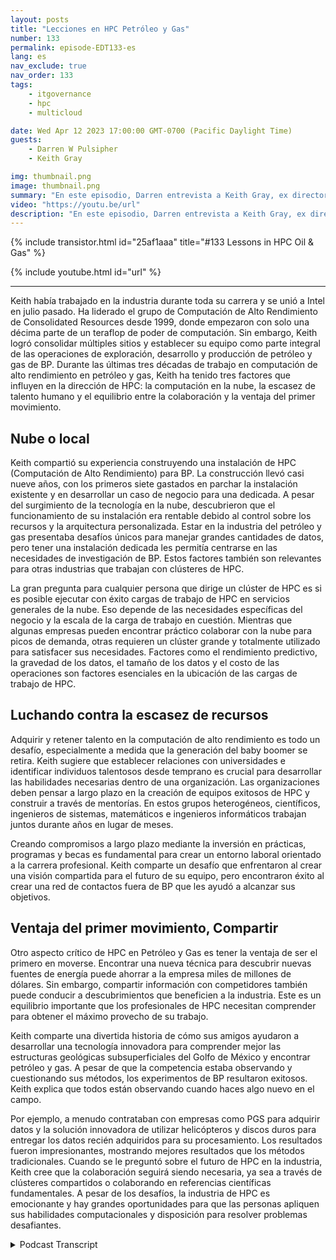```yaml
---
layout: posts
title: "Lecciones en HPC Petróleo y Gas"
number: 133
permalink: episode-EDT133-es
lang: es
nav_exclude: true
nav_order: 133
tags:
    - itgovernance
    - hpc
    - multicloud

date: Wed Apr 12 2023 17:00:00 GMT-0700 (Pacific Daylight Time)
guests:
    - Darren W Pulsipher
    - Keith Gray

img: thumbnail.png
image: thumbnail.png
summary: "En este episodio, Darren entrevista a Keith Gray, ex director de computación de alto rendimiento en British Petroleum. Con más de 30 años de experiencia en la gestión de centros de HPC, Keith brinda una gran perspectiva sobre los desafíos, las mejores prácticas y el futuro de la computación de alto rendimiento."
video: "https://youtu.be/url"
description: "En este episodio, Darren entrevista a Keith Gray, ex director de computación de alto rendimiento en British Petroleum. Con más de 30 años de experiencia en la gestión de centros de HPC, Keith brinda una gran perspectiva sobre los desafíos, las mejores prácticas y el futuro de la computación de alto rendimiento."
---
```


<div>
{% include transistor.html id="25af1aaa" title="#133 Lessons in HPC Oil & Gas" %}

{% include youtube.html id="url" %}
</div>

---

Keith había trabajado en la industria durante toda su carrera y se unió a Intel en julio pasado. Ha liderado el grupo de Computación de Alto Rendimiento de Consolidated Resources desde 1999, donde empezaron con solo una décima parte de un teraflop de poder de computación. Sin embargo, Keith logró consolidar múltiples sitios y establecer su equipo como parte integral de las operaciones de exploración, desarrollo y producción de petróleo y gas de BP. Durante las últimas tres décadas de trabajo en computación de alto rendimiento en petróleo y gas, Keith ha tenido tres factores que influyen en la dirección de HPC: la computación en la nube, la escasez de talento humano y el equilibrio entre la colaboración y la ventaja del primer movimiento.

## Nube o local

Keith compartió su experiencia construyendo una instalación de HPC (Computación de Alto Rendimiento) para BP. La construcción llevó casi nueve años, con los primeros siete gastados en parchar la instalación existente y en desarrollar un caso de negocio para una dedicada. A pesar del surgimiento de la tecnología en la nube, descubrieron que el funcionamiento de su instalación era rentable debido al control sobre los recursos y la arquitectura personalizada. Estar en la industria del petróleo y gas presentaba desafíos únicos para manejar grandes cantidades de datos, pero tener una instalación dedicada les permitía centrarse en las necesidades de investigación de BP. Estos factores también son relevantes para otras industrias que trabajan con clústeres de HPC.

La gran pregunta para cualquier persona que dirige un clúster de HPC es si es posible ejecutar con éxito cargas de trabajo de HPC en servicios generales de la nube. Eso depende de las necesidades específicas del negocio y la escala de la carga de trabajo en cuestión. Mientras que algunas empresas pueden encontrar práctico colaborar con la nube para picos de demanda, otras requieren un clúster grande y totalmente utilizado para satisfacer sus necesidades. Factores como el rendimiento predictivo, la gravedad de los datos, el tamaño de los datos y el costo de las operaciones son factores esenciales en la ubicación de las cargas de trabajo de HPC.

## Luchando contra la escasez de recursos

Adquirir y retener talento en la computación de alto rendimiento es todo un desafío, especialmente a medida que la generación del baby boomer se retira. Keith sugiere que establecer relaciones con universidades e identificar individuos talentosos desde temprano es crucial para desarrollar las habilidades necesarias dentro de una organización. Las organizaciones deben pensar a largo plazo en la creación de equipos exitosos de HPC y construir a través de mentorías. En estos grupos heterogéneos, científicos, ingenieros de sistemas, matemáticos e ingenieros informáticos trabajan juntos durante años en lugar de meses.

Creando compromisos a largo plazo mediante la inversión en prácticas, programas y becas es fundamental para crear un entorno laboral orientado a la carrera profesional. Keith comparte un desafío que enfrentaron al crear una visión compartida para el futuro de su equipo, pero encontraron éxito al crear una red de contactos fuera de BP que les ayudó a alcanzar sus objetivos.

## Ventaja del primer movimiento, Compartir

Otro aspecto crítico de HPC en Petróleo y Gas es tener la ventaja de ser el primero en moverse. Encontrar una nueva técnica para descubrir nuevas fuentes de energía puede ahorrar a la empresa miles de millones de dólares. Sin embargo, compartir información con competidores también puede conducir a descubrimientos que beneficien a la industria. Este es un equilibrio importante que los profesionales de HPC necesitan comprender para obtener el máximo provecho de su trabajo.

Keith comparte una divertida historia de cómo sus amigos ayudaron a desarrollar una tecnología innovadora para comprender mejor las estructuras geológicas subsuperficiales del Golfo de México y encontrar petróleo y gas. A pesar de que la competencia estaba observando y cuestionando sus métodos, los experimentos de BP resultaron exitosos. Keith explica que todos están observando cuando haces algo nuevo en el campo.

Por ejemplo, a menudo contrataban con empresas como PGS para adquirir datos y la solución innovadora de utilizar helicópteros y discos duros para entregar los datos recién adquiridos para su procesamiento. Los resultados fueron impresionantes, mostrando mejores resultados que los métodos tradicionales. Cuando se le preguntó sobre el futuro de HPC en la industria, Keith cree que la colaboración seguirá siendo necesaria, ya sea a través de clústeres compartidos o colaborando en referencias científicas fundamentales. A pesar de los desafíos, la industria de HPC es emocionante y hay grandes oportunidades para que las personas apliquen sus habilidades computacionales y disposición para resolver problemas desafiantes.



<details>
<summary> Podcast Transcript </summary>

<p></p>

</details>
